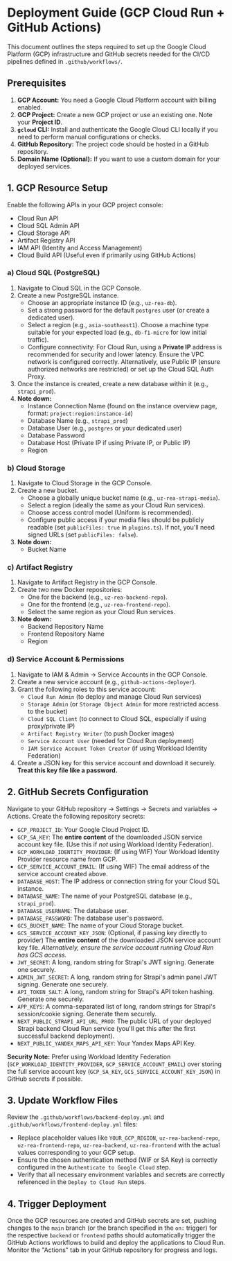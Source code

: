 # Deployment Guide (GCP Cloud Run + GitHub Actions)

This document outlines the steps required to set up the Google Cloud Platform (GCP) infrastructure and GitHub secrets needed for the CI/CD pipelines defined in `.github/workflows/`.

## Prerequisites

1.  **GCP Account:** You need a Google Cloud Platform account with billing enabled.
2.  **GCP Project:** Create a new GCP project or use an existing one. Note your **Project ID**.
3.  **`gcloud` CLI:** Install and authenticate the Google Cloud CLI locally if you need to perform manual configurations or checks.
4.  **GitHub Repository:** The project code should be hosted in a GitHub repository.
5.  **Domain Name (Optional):** If you want to use a custom domain for your deployed services.

## 1. GCP Resource Setup

Enable the following APIs in your GCP project console:
*   Cloud Run API
*   Cloud SQL Admin API
*   Cloud Storage API
*   Artifact Registry API
*   IAM API (Identity and Access Management)
*   Cloud Build API (Useful even if primarily using GitHub Actions)

### a) Cloud SQL (PostgreSQL)

1.  Navigate to Cloud SQL in the GCP Console.
2.  Create a new PostgreSQL instance.
    *   Choose an appropriate instance ID (e.g., `uz-rea-db`).
    *   Set a strong password for the default `postgres` user (or create a dedicated user).
    *   Select a region (e.g., `asia-southeast1`). Choose a machine type suitable for your expected load (e.g., `db-f1-micro` for low initial traffic).
    *   Configure connectivity: For Cloud Run, using a **Private IP** address is recommended for security and lower latency. Ensure the VPC network is configured correctly. Alternatively, use Public IP (ensure authorized networks are restricted) or set up the Cloud SQL Auth Proxy.
3.  Once the instance is created, create a new database within it (e.g., `strapi_prod`).
4.  **Note down:**
    *   Instance Connection Name (found on the instance overview page, format: `project:region:instance-id`)
    *   Database Name (e.g., `strapi_prod`)
    *   Database User (e.g., `postgres` or your dedicated user)
    *   Database Password
    *   Database Host (Private IP if using Private IP, or Public IP)
    *   Region

### b) Cloud Storage

1.  Navigate to Cloud Storage in the GCP Console.
2.  Create a new bucket.
    *   Choose a globally unique bucket name (e.g., `uz-rea-strapi-media`).
    *   Select a region (ideally the same as your Cloud Run services).
    *   Choose access control model (Uniform is recommended).
    *   Configure public access if your media files should be publicly readable (set `publicFiles: true` in `plugins.ts`). If not, you'll need signed URLs (set `publicFiles: false`).
3.  **Note down:**
    *   Bucket Name

### c) Artifact Registry

1.  Navigate to Artifact Registry in the GCP Console.
2.  Create two new Docker repositories:
    *   One for the backend (e.g., `uz-rea-backend-repo`).
    *   One for the frontend (e.g., `uz-rea-frontend-repo`).
    *   Select the same region as your Cloud Run services.
3.  **Note down:**
    *   Backend Repository Name
    *   Frontend Repository Name
    *   Region

### d) Service Account & Permissions

1.  Navigate to IAM & Admin -> Service Accounts in the GCP Console.
2.  Create a new service account (e.g., `github-actions-deployer`).
3.  Grant the following roles to this service account:
    *   `Cloud Run Admin` (to deploy and manage Cloud Run services)
    *   `Storage Admin` (or `Storage Object Admin` for more restricted access to the bucket)
    *   `Cloud SQL Client` (to connect to Cloud SQL, especially if using proxy/private IP)
    *   `Artifact Registry Writer` (to push Docker images)
    *   `Service Account User` (needed for Cloud Run deployment)
    *   `IAM Service Account Token Creator` (if using Workload Identity Federation)
4.  Create a JSON key for this service account and download it securely. **Treat this key file like a password.**

## 2. GitHub Secrets Configuration

Navigate to your GitHub repository -> Settings -> Secrets and variables -> Actions. Create the following repository secrets:

*   `GCP_PROJECT_ID`: Your Google Cloud Project ID.
*   `GCP_SA_KEY`: The **entire content** of the downloaded JSON service account key file. (Use this if *not* using Workload Identity Federation).
*   `GCP_WORKLOAD_IDENTITY_PROVIDER`: (If using WIF) Your Workload Identity Provider resource name from GCP.
*   `GCP_SERVICE_ACCOUNT_EMAIL`: (If using WIF) The email address of the service account created above.
*   `DATABASE_HOST`: The IP address or connection string for your Cloud SQL instance.
*   `DATABASE_NAME`: The name of your PostgreSQL database (e.g., `strapi_prod`).
*   `DATABASE_USERNAME`: The database user.
*   `DATABASE_PASSWORD`: The database user's password.
*   `GCS_BUCKET_NAME`: The name of your Cloud Storage bucket.
*   `GCS_SERVICE_ACCOUNT_KEY_JSON`: (Optional, if passing key directly to provider) The **entire content** of the downloaded JSON service account key file. *Alternatively, ensure the service account running Cloud Run has GCS access.*
*   `JWT_SECRET`: A long, random string for Strapi's JWT signing. Generate one securely.
*   `ADMIN_JWT_SECRET`: A long, random string for Strapi's admin panel JWT signing. Generate one securely.
*   `API_TOKEN_SALT`: A long, random string for Strapi's API token hashing. Generate one securely.
*   `APP_KEYS`: A comma-separated list of long, random strings for Strapi's session/cookie signing. Generate them securely.
*   `NEXT_PUBLIC_STRAPI_API_URL_PROD`: The public URL of your deployed Strapi backend Cloud Run service (you'll get this after the first successful backend deployment).
*   `NEXT_PUBLIC_YANDEX_MAPS_API_KEY`: Your Yandex Maps API Key.

**Security Note:** Prefer using Workload Identity Federation (`GCP_WORKLOAD_IDENTITY_PROVIDER`, `GCP_SERVICE_ACCOUNT_EMAIL`) over storing the full service account key (`GCP_SA_KEY`, `GCS_SERVICE_ACCOUNT_KEY_JSON`) in GitHub secrets if possible.

## 3. Update Workflow Files

Review the `.github/workflows/backend-deploy.yml` and `.github/workflows/frontend-deploy.yml` files:

*   Replace placeholder values like `YOUR_GCP_REGION`, `uz-rea-backend-repo`, `uz-rea-frontend-repo`, `uz-rea-backend`, `uz-rea-frontend` with the actual values corresponding to your GCP setup.
*   Ensure the chosen authentication method (WIF or SA Key) is correctly configured in the `Authenticate to Google Cloud` step.
*   Verify that all necessary environment variables and secrets are correctly referenced in the `Deploy to Cloud Run` steps.

## 4. Trigger Deployment

Once the GCP resources are created and GitHub secrets are set, pushing changes to the `main` branch (or the branch specified in the `on:` trigger) for the respective `backend` or `frontend` paths should automatically trigger the GitHub Actions workflows to build and deploy the applications to Cloud Run. Monitor the "Actions" tab in your GitHub repository for progress and logs.
